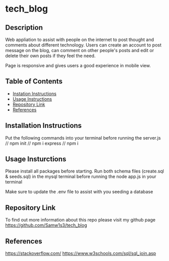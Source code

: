 # tech_blog
  
## Description
Web appliation to assist with people on the internet to post thought and comments about different technology. Users can create an account to post message on the blog, can comment on other people's posts and edit or delete their own posts if they feel the need. 

Page is responsive and gives users a good experience in mobile view. 
## Table of Contents
- [Instation Instructions](#installation-instructions)
- [Usage Instructions](#usage-instructions)
- [Repository Link](#repository-link)
- [References](#references)

## Installation Instructions
Put the following commands into your terminal before running the server.js
// npm init
// npm i express
// npm i 


## Usage Insturctions

Please install all packages before starting. Run both schema files (create.sql & seeds.sql) in the mysql terminal before running the node app.js in your terminal 

Make sure to update the .env file to assist with you seeding a database

## Repository Link
To find out more information about this repo please visit my github page https://github.com/Samw1s3/tech_blog


## References
https://stackoverflow.com/
https://www.w3schools.com/sql/sql_join.asp
